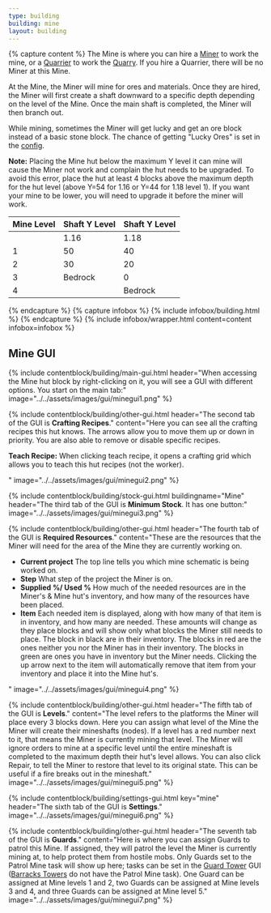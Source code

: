 ```yaml
---
type: building
building: mine
layout: building
---
```

{% capture content %}
The Mine is where you can hire a [Miner](../../source/workers/miner) to work the mine, or a [Quarrier](../../source/workers/quarrier) to work the [Quarry](../../source/buildings/quarry). If you hire a Quarrier, there will be no Miner at this Mine. 

At the Mine, the Miner will mine for ores and materials. Once they are hired, the Miner will first create a shaft downward to a specific depth depending on the level of the Mine.  Once the main shaft is completed, the Miner will then branch out.

While mining, sometimes the Miner will get lucky and get an ore block instead of a basic stone block. The chance of getting "Lucky Ores" is set in the [config](../../source/misc/configfile).

**Note:** Placing the Mine hut below the maximum Y level it can mine will cause the Miner not work and complain the hut needs to be upgraded.  To avoid this error, place the hut at least 4 blocks above the maximum depth for the hut level (above Y=54 for 1.16 or Y=44 for 1.18 level 1).  If you want your mine to be lower, you will need to upgrade it before the miner will work.

| Mine Level | Shaft Y Level | Shaft Y Level |
| ---------- | ------------- | ------------- |
|            | 1.16          | 1.18          |
| 1          | 50            | 40            |
| 2          | 30            | 20            |
| 3          | Bedrock       | 0             |
| 4          |               | Bedrock       |
{% endcapture %}
{% capture infobox %}
{% include infobox/building.html %}
{% endcapture %}
{% include infobox/wrapper.html content=content infobox=infobox %}

## Mine GUI

{% include contentblock/building/main-gui.html header="When accessing the Mine hut block by right-clicking on it, you will see a GUI with different options. You start on the main tab:" image="../../assets/images/gui/minegui1.png" %}

{% include contentblock/building/other-gui.html header="The second tab of the GUI is <strong>Crafting Recipes</strong>." content="Here you can see all the crafting recipes this hut knows.  The arrows allow you to move them up or down in priority.  You are also able to remove or disable specific recipes.<p><strong> Teach Recipe:</strong> When clicking teach recipe, it opens a crafting grid which allows you to teach this hut recipes (not the worker).</p>" image="../../assets/images/gui/minegui2.png" %}

{% include contentblock/building/stock-gui.html buildingname="Mine" header="The third tab of the GUI is <strong>Minimum Stock</strong>. It has one button:" image="../../assets/images/gui/minegui3.png" %}

{% include contentblock/building/other-gui.html header="The fourth tab of the GUI is <strong>Required Resources</strong>." content="These are the resources that the Miner will need for the area of the Mine they are currently working on.
<ul>
  <li><strong>Current project</strong> The top line tells you which mine schematic is being worked on.</li>
  <li><strong>Step</strong> What step of the project the Miner is on.</li>
  <li><strong>Supplied %/ Used %</strong> How much of the needed resources are in the Miner's & Mine hut's inventory, and how many of the resources have been placed.</li>
  <li><strong>Item</strong> Each needed item is displayed, along with how many of that item is in inventory, and how many are needed.  These amounts will change as they place blocks and will show only what blocks the Miner still needs to place. The block in black are in their inventory.  The blocks in red are the ones neither you nor the Miner has in their inventory.  The blocks in green are ones you have in inventory but the Miner needs.  Clicking the up arrow next to the item will automatically remove that item from your inventory and place it into the Mine hut's.</li>
</ul>" image="../../assets/images/gui/minegui4.png" %}

{% include contentblock/building/other-gui.html header="The fifth tab of the GUI is <strong>Levels</strong>." content="The level refers to the platforms the Miner will place every 3 blocks down. Here you can assign what level of the Mine the Miner will create their mineshafts (nodes). If a level has a red number next to it, that means the Miner is currently mining that level. The Miner will ignore orders to mine at a specific level until the entire mineshaft is completed to the maximum depth their hut's level allows. You can also click Repair, to tell the Miner to restore that level to its original state. This can be useful if a fire breaks out in the mineshaft." image="../../assets/images/gui/minegui5.png" %}

{% include contentblock/building/settings-gui.html key="mine" header="The sixth tab of the GUI is <strong>Settings</strong>." image="../../assets/images/gui/minegui6.png" %}

{% include contentblock/building/other-gui.html header="The seventh tab of the GUI is <strong>Guards</strong>." content="Here is where you can assign Guards to patrol this Mine. If assigned, they will patrol the level the Miner is currently mining at, to help protect them from hostile mobs. Only Guards set to the Patrol Mine task will show up here; tasks can be set in the [Guard Tower](guardtower) GUI ([Barracks Towers](barrackstower) do not have the Patrol Mine task). One Guard can be assigned at Mine levels 1 and 2, two Guards can be assigned at Mine levels 3 and 4, and three Guards can be assigned at Mine level 5." image="../../assets/images/gui/minegui7.png" %}